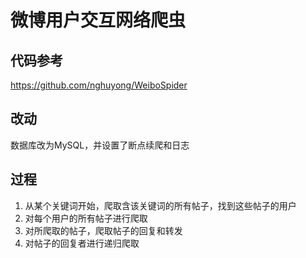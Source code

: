 # 微博用户交互网络爬虫

## 代码参考

https://github.com/nghuyong/WeiboSpider

## 改动

数据库改为MySQL，并设置了断点续爬和日志

## 过程

1. 从某个关键词开始，爬取含该关键词的所有帖子，找到这些帖子的用户
2. 对每个用户的所有帖子进行爬取
3. 对所爬取的帖子，爬取帖子的回复和转发
4. 对帖子的回复者进行递归爬取